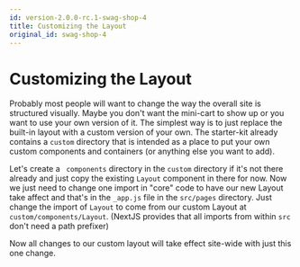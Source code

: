 ```yaml
---
id: version-2.0.0-rc.1-swag-shop-4
title: Customizing the Layout
original_id: swag-shop-4
---
```


# Customizing the Layout

Probably most people will want to change the way the overall site is structured visually. Maybe you don't want the mini-cart to show up or you want to use your own version of it. The simplest way is to just replace the built-in layout with a custom version of your own. The starter-kit already contains a `custom` directory that is intended as a place to put your own custom components and containers (or anything else you want to add).

Let's create a ` components` directory in the `custom` directory if it's not there already and just copy the existing `Layout` component in there for now. Now we just need to change one import in "core" code to have our new Layout take affect and that's in the `_app.js` file in the `src/pages` directory. Just change the import of `Layout` to come from our custom Layout at `custom/components/Layout`. (NextJS provides that all imports from within `src` don't need a path prefixer)

Now all changes to our custom layout will take effect site-wide with just this one change.
